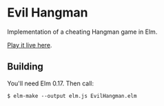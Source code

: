 # Evil Hangman

Implementation of a cheating Hangman game in Elm.

[Play it live here](https://yblein.github.io/evil-hangman).

## Building

You'll need Elm 0.17. Then call:

```
$ elm-make --output elm.js EvilHangman.elm
```
